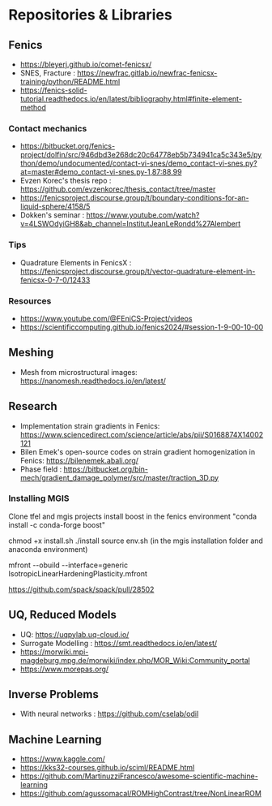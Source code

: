 # Repositories & Libraries
## Fenics
- https://bleyerj.github.io/comet-fenicsx/
- SNES, Fracture : https://newfrac.gitlab.io/newfrac-fenicsx-training/python/README.html
- https://fenics-solid-tutorial.readthedocs.io/en/latest/bibliography.html#finite-element-method

### Contact mechanics
- https://bitbucket.org/fenics-project/dolfin/src/946dbd3e268dc20c64778eb5b734941ca5c343e5/python/demo/undocumented/contact-vi-snes/demo_contact-vi-snes.py?at=master#demo_contact-vi-snes.py-1,87:88,99
- Evzen Korec's thesis repo : https://github.com/evzenkorec/thesis_contact/tree/master
- https://fenicsproject.discourse.group/t/boundary-conditions-for-an-liquid-sphere/4158/5
- Dokken's seminar : https://www.youtube.com/watch?v=4LSWOdyiGH8&ab_channel=InstitutJeanLeRondd%27Alembert
  
### Tips
- Quadrature Elements in FenicsX : https://fenicsproject.discourse.group/t/vector-quadrature-element-in-fenicsx-0-7-0/12433

### Resources
- https://www.youtube.com/@FEniCS-Project/videos
- https://scientificcomputing.github.io/fenics2024/#session-1-9-00-10-00

## Meshing
- Mesh from microstructural images: https://nanomesh.readthedocs.io/en/latest/
## Research
- Implementation strain gradients in Fenics: https://www.sciencedirect.com/science/article/abs/pii/S0168874X14002121
- Bilen Emek's open-source codes on strain gradient homogenization in Fenics:  https://bilenemek.abali.org/
- Phase field : https://bitbucket.org/bin-mech/gradient_damage_polymer/src/master/traction_3D.py

### Installing MGIS
Clone tfel and mgis projects
install boost in the fenics environment "conda install -c conda-forge boost"

chmod +x install.sh
./install
source env.sh (in the mgis installation folder and anaconda environment)

mfront --obuild --interface=generic IsotropicLinearHardeningPlasticity.mfront

https://github.com/spack/spack/pull/28502


## UQ, Reduced Models
- UQ: https://uqpylab.uq-cloud.io/
- Surrogate Modelling : https://smt.readthedocs.io/en/latest/
- https://morwiki.mpi-magdeburg.mpg.de/morwiki/index.php/MOR_Wiki:Community_portal
- https://www.morepas.org/

## Inverse Problems
- With neural networks : https://github.com/cselab/odil

## Machine Learning
- https://www.kaggle.com/
- https://kks32-courses.github.io/sciml/README.html
- https://github.com/MartinuzziFrancesco/awesome-scientific-machine-learning
- https://github.com/agussomacal/ROMHighContrast/tree/NonLinearROM
